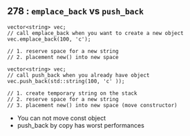 ## 278 : `emplace_back` vs `push_back`

```
vector<string> vec;
// call emplace_back when you want to create a new object
vec.emplace_back(100, 'c');

// 1. reserve space for a new string
// 2. placement new() into new space
```

```
vector<string> vec;
// call push_back when you already have object
vec.push_back(std::string(100, 'c' ));

// 1. create temporary string on the stack
// 2. reserve space for a new string
// 3. placement new() into new space (move constructor)
```

- You can not move const object
- push_back by copy has worst performances
